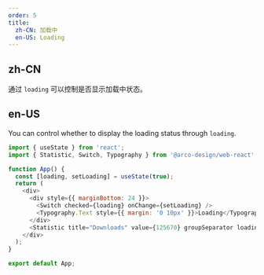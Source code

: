 ```yaml
---
order: 5
title:
  zh-CN: 加载中
  en-US: Loading
---
```


## zh-CN

通过 `loading` 可以控制是否显示加载中状态。

## en-US

You can control whether to display the loading status through `loading`.

```js
import { useState } from 'react';
import { Statistic, Switch, Typography } from '@arco-design/web-react';

function App() {
  const [loading, setLoading] = useState(true);
  return (
    <div>
      <div style={{ marginBottom: 24 }}>
        <Switch checked={loading} onChange={setLoading} />
        <Typography.Text style={{ margin: '0 10px' }}>Loading</Typography.Text>
      </div>
      <Statistic title="Downloads" value={125670} groupSeparator loading={loading} />
    </div>
  );
}

export default App;
```

